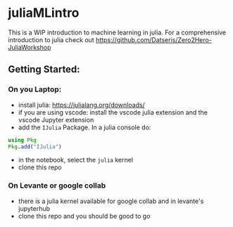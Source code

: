 # juliaMLintro
This is a WIP introduction to machine learning in julia. For a comprehensive introduction to julia check out https://github.com/Datseris/Zero2Hero-JuliaWorkshop

## Getting Started:

### On you Laptop:
- install julia: https://julialang.org/downloads/
- if you are using vscode: install the vscode julia extension and the vscode Jupyter extension
- add the `IJulia` Package. In a julia console do:
```julia
using Pkg
Pkg.add("IJulia")
```
- in the notebook, select the `julia` kernel
- clone this repo

### On Levante or google collab
- there is a julia kernel available for google collab and in levante's jupyterhub
- clone this repo and you should be good to go

